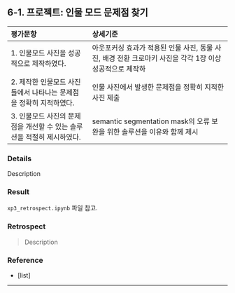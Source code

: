 ## 6-1. 프로젝트: 인물 모드 문제점 찾기

| 평가문항  | 상세기준 | 
| :--- | :--- | 
| 1. 인물모드 사진을 성공적으로 제작하였다. | 아웃포커싱 효과가 적용된 인물 사진, 동물 사진, 배경 전환 크로마키 사진을 각각 1장 이상 성공적으로 제작하 | 
| 2. 제작한 인물모드 사진들에서 나타나는 문제점을 정확히 지적하였다. | 인물 사진에서 발생한 문제점을 정확히 지적한 사진 제출 |   
| 3. 인물모드 사진의 문제점을 개선할 수 있는 솔루션을 적절히 제시하였다. | semantic segmentation mask의 오류 보완을 위한 솔루션을 이유와 함께 제시 | 

### Details

Description

### Result

`xp3_retrospect.ipynb` 파일 참고.

### Retrospect

>Description

### Reference

* [list]

---